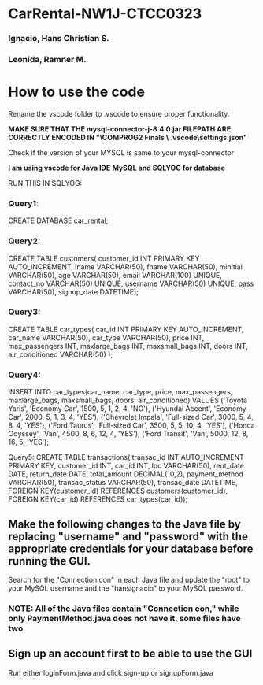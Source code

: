 # CarRental-NW1J-CTCC0323
### Ignacio, Hans Christian S.
### Leonida, Ramner M.

# How to use the code
Rename the vscode folder to .vscode to ensure proper functionality.

**MAKE SURE THAT THE mysql-connector-j-8.4.0.jar FILEPATH ARE CORRECTLY ENCODED IN "\COMPROG2 Finals \ .vscode\settings.json"**

Check if the version of your MYSQL is same to your mysql-connector

**I am using vscode for Java IDE**
**MySQL and SQLYOG for database**

RUN THIS IN SQLYOG:

### Query1:
CREATE DATABASE car_rental;

### Query2:
CREATE TABLE customers(
customer_id INT PRIMARY KEY AUTO_INCREMENT,
lname VARCHAR(50),
fname VARCHAR(50),
minitial VARCHAR(50),
age VARCHAR(50),
email VARCHAR(100) UNIQUE,
contact_no VARCHAR(50) UNIQUE,
username VARCHAR(50) UNIQUE,
pass VARCHAR(50),
signup_date DATETIME);

### Query3: 
CREATE TABLE car_types(
car_id INT PRIMARY KEY AUTO_INCREMENT,
car_name VARCHAR(50),
car_type VARCHAR(50),
price INT,
max_passengers INT,
maxlarge_bags INT,
maxsmall_bags INT,
doors INT,
air_conditioned VARCHAR(50)
);

### Query4:
INSERT INTO car_types(car_name, car_type, price, max_passengers, maxlarge_bags, maxsmall_bags, doors, air_conditioned)
VALUES ('Toyota Yaris', 'Economy Car', 1500, 5, 1, 2, 4, 'NO'),
('Hyundai Accent', 'Economy Car', 2000, 5, 1, 3, 4, 'YES'),
('Chevrolet Impala', 'Full-sized Car', 3000, 5, 4, 8, 4, 'YES'),
('Ford Taurus', 'Full-sized Car', 3500, 5, 5, 10, 4, 'YES'),
('Honda Odyssey', 'Van', 4500, 8, 6, 12, 4, 'YES'),
('Ford Transit', 'Van', 5000, 12, 8, 16, 5, 'YES');

Query5:
CREATE TABLE transactions(
transac_id INT  AUTO_INCREMENT PRIMARY KEY,
customer_id INT,
car_id INT,
loc VARCHAR(50),
rent_date DATE,
return_date DATE,
total_amount DECIMAL(10,2),
payment_method VARCHAR(50),
transac_status VARCHAR(50),
transac_date DATETIME,
FOREIGN KEY(customer_id) REFERENCES customers(customer_id),
FOREIGN KEY(car_id) REFERENCES car_types(car_id));

## Make the following changes to the Java file by replacing "username" and "password" with the appropriate credentials for your database before running the GUI.
Search for the "Connection con" in each Java file and update the "root" to your MySQL username and the "hansignacio" to your MySQL password.
### NOTE: All of the Java files contain "Connection con," while only PaymentMethod.java does not have it, some files have two
## Sign up an account first to be able to use the GUI
Run either loginForm.java and click sign-up or signupForm.java
